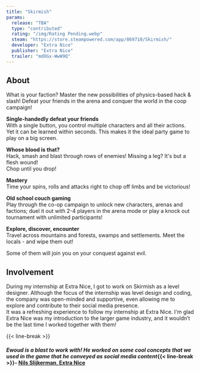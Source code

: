 ```yaml
---
title: "Skirmish"
params:
  release: "TBA"
  type: "contributed"
  rating: "/img/Rating Pending.webp"
  steam: "https://store.steampowered.com/app/869710/Skirmish/"
  developer: "Extra Nice"
  publisher: "Extra Nice"
  trailer: "mdOGx-WwW9Q"
---
```

## About
What is your faction? Master the new possibilities of physics-based hack & slash! Defeat your friends in the arena and conquer the world in the coop campaign!

**Single-handedly defeat your friends**  
With a single button, you control multiple characters and all their actions. Yet it can be learned within seconds. This makes it the ideal party game to play on a big screen.

**Whose blood is that?**  
Hack, smash and blast through rows of enemies! Missing a leg? It's but a flesh wound!  
Chop until you drop!

**Mastery**  
Time your spins, rolls and attacks right to chop off limbs and be victorious!

**Old school couch gaming**  
Play through the co-op campaign to unlock new characters, arenas and factions; duel it out with 2-4 players in the arena mode or play a knock out tournament with unlimited participants!

**Explore, discover, encounter**  
Travel across mountains and forests, swamps and settlements. Meet the locals - and wipe them out!

Some of them will join you on your conquest against evil.

## Involvement
During my internship at Extra Nice, I got to work on Skirmish as a level designer. Although the focus of the internship was level design and coding, the company was open-minded and supportive, even allowing me to explore and contribute to their social media presence.  
It was a refreshing experience to follow my internship at Extra Nice. I'm glad Extra Nice was my introduction to the larger game industry, and it wouldn’t be the last time I worked together with them!

{{< line-break >}}

#### *Ewoud is a blast to work with! He worked on some cool concepts that we used in the game that he conveyed as social media content*{{< line-break >}}- [Nils Slijkerman, Extra Nice](https://www.linkedin.com/in/nils-slijkerman-531835b1/)